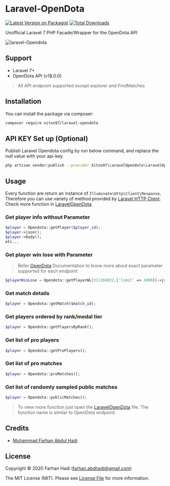 # Laravel-OpenDota
[![Latest Version on Packagist](https://img.shields.io/packagist/v/xitox97/laravel-opendota.svg?style=flat-square)](https://packagist.org/packages/xitox97/laravel-opendota)
[![Total Downloads](https://img.shields.io/packagist/dt/xitox97/laravel-opendota.svg?style=flat-square)](https://packagist.org/packages/xitox97/laravel-opendota)

Unofficial Laravel 7 PHP Facade/Wrapper for the OpenDota API

![laravel-Opendota](https://user-images.githubusercontent.com/15958161/80275485-18007400-8714-11ea-8321-233bd258c6c9.png)
## Support
  - Laravel 7+
  - OpenDota API (v18.0.0)
> All API endpoint supported except explorer and FindMatches


## Installation

You can install the package via composer:

```bash
composer require xitox97/laravel-opendota
```

## API KEY Set up (Optional)

Publish Laravel Opendota config by run below command, and replace the null value with your api-key.

```bash
php artisan vendor:publish --provider Xitox97\LaravelOpendota\LaravelOpendotaServiceProvider --tag="config"
```


## Usage
Every function are return an instance of `Illuminate\Http\Client\Response`, Therefore you can use variety of method provided by [Laravel HTTP Client](https://laravel.com/docs/master/http-client). Check more function in [LaravelOpenDota](https://github.com/xitox97/laravel-opendota/blob/master/src/LaravelOpendota.php)

### Get player info without Parameter
``` php
$player = Opendota::getPlayer($player_id);
$player->json();
$player->body();
etc...
```

### Get player win lose with Parameter
> Refer [OpenDota](https://docs.opendota.com) Documentation to know more about exact parameter supported for each endpoint
``` php
$playerWinLose = Opendota::getPlayerWL(311360822,['limit' => 1000])->json();
```

### Get match details
``` php
$player = Opendota::getMatch($match_id);
```

### Get players ordered by rank/medal tier
``` php
$player = Opendota::getPlayersByRank();
```

### Get list of pro players
``` php
$player = Opendota::getProPlayers();
```

### Get list of pro matches
``` php
$player = Opendota::proMatches();
```

### Get list of randomly sampled public matches
``` php
$player = Opendota::publicMatches();
```
> To view more function just open the [LaravelOpenDota](https://github.com/xitox97/laravel-opendota/blob/master/src/LaravelOpendota.php) file. The function name is similar to OpenDota endpoint.

## Credits

- [Muhammad Farhan Abdul Hadi](https://github.com/xitox97)

## License
Copyright © 2020 Farhan Hadi (farhan.abdhadi@gmail.com)

The MIT License (MIT). Please see [License File](LICENSE.md) for more information.


